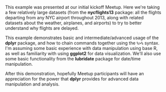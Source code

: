 This example was presented at our initial kickoff Meetup. Here we're taking a few relatively large datasets (from the **nycflights13** package: all the flights departing from any NYC airport throughout 2013, along with related datasets about the weather, airplanes, and airports) to try to better understand why flights are delayed.

This example demonstrates basic and intermediate/advanced usage of the **dplyr** package, and how to chain commands together using the `%>%` syntax. I'm assuming some basic experience with data manipulation using base R, as well as familiarity with using **ggplot2** for data visualization. We'll also use some basic functionality from the **lubridate** package for date/time manipulation.

After this demonstration, hopefully Meetup participants will have an appreciation for the power that **dplyr** provides for advanced data manipulation and analysis. 
